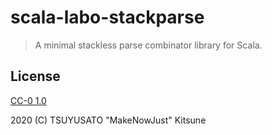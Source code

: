 # scala-labo-stackparse

> A minimal stackless parse combinator library for Scala.

## License

[CC-0 1.0](https://creativecommons.org/publicdomain/zero/1.0/)

2020 (C) TSUYUSATO "MakeNowJust" Kitsune

